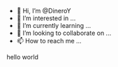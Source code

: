 - 👋 Hi, I’m @DineroY
- 👀 I’m interested in ...
- 🌱 I’m currently learning ...
- 💞️ I’m looking to collaborate on ...
- 📫 How to reach me ...

<!---
DineroY/DineroY is a ✨ special ✨ repository because its `README.md` (this file) appears on your GitHub profile.
You can click the Preview link to take a look at your changes.
--->hello world



